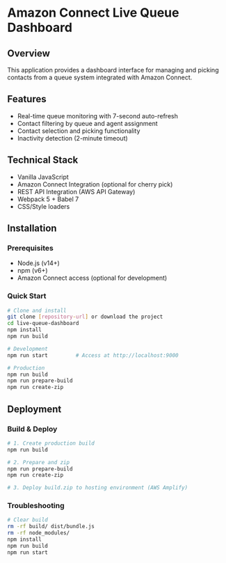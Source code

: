 # Amazon Connect Live Queue Dashboard

## Overview
This application provides a dashboard interface for managing and picking contacts from a queue system integrated with Amazon Connect. 
## Features
- Real-time queue monitoring with 7-second auto-refresh
- Contact filtering by queue and agent assignment
- Contact selection and picking functionality
- Inactivity detection (2-minute timeout)

## Technical Stack
- Vanilla JavaScript
- Amazon Connect Integration (optional for cherry pick)
- REST API Integration (AWS API Gateway)
- Webpack 5 + Babel 7
- CSS/Style loaders

## Installation

### Prerequisites
- Node.js (v14+)
- npm (v6+)
- Amazon Connect access (optional for development)

### Quick Start
```bash
# Clone and install
git clone [repository-url] or download the project
cd live-queue-dashboard
npm install
npm run build

# Development
npm run start         # Access at http://localhost:9000

# Production
npm run build
npm run prepare-build
npm run create-zip
```

## Deployment

### Build & Deploy
```bash
# 1. Create production build
npm run build

# 2. Prepare and zip
npm run prepare-build
npm run create-zip

# 3. Deploy build.zip to hosting environment (AWS Amplify)
```

### Troubleshooting
```bash
# Clear build
rm -rf build/ dist/bundle.js
rm -rf node_modules/
npm install
npm run build
npm run start
```
